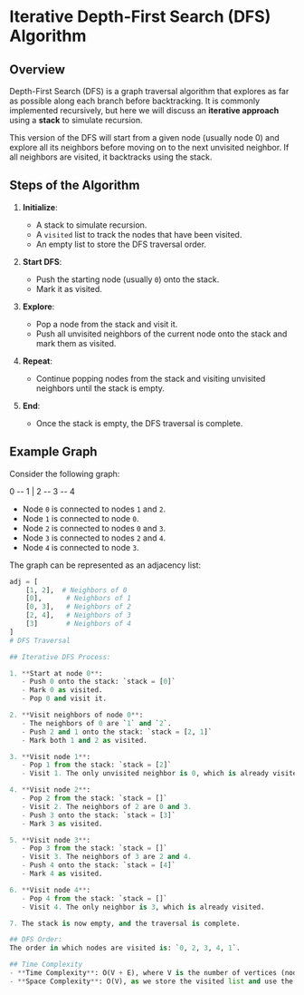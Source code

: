 # Iterative Depth-First Search (DFS) Algorithm

## Overview

Depth-First Search (DFS) is a graph traversal algorithm that explores as far as possible along each branch before backtracking. It is commonly implemented recursively, but here we will discuss an **iterative approach** using a **stack** to simulate recursion.

This version of the DFS will start from a given node (usually node 0) and explore all its neighbors before moving on to the next unvisited neighbor. If all neighbors are visited, it backtracks using the stack.

## Steps of the Algorithm

1. **Initialize**:
   - A stack to simulate recursion.
   - A `visited` list to track the nodes that have been visited.
   - An empty list to store the DFS traversal order.

2. **Start DFS**:
   - Push the starting node (usually `0`) onto the stack.
   - Mark it as visited.

3. **Explore**:
   - Pop a node from the stack and visit it.
   - Push all unvisited neighbors of the current node onto the stack and mark them as visited.

4. **Repeat**:
   - Continue popping nodes from the stack and visiting unvisited neighbors until the stack is empty.

5. **End**:
   - Once the stack is empty, the DFS traversal is complete.

## Example Graph

Consider the following graph:

0 -- 1
|
2 -- 3 -- 4

- Node `0` is connected to nodes `1` and `2`.
- Node `1` is connected to node `0`.
- Node `2` is connected to nodes `0` and `3`.
- Node `3` is connected to nodes `2` and `4`.
- Node `4` is connected to node `3`.

The graph can be represented as an adjacency list:
```python
adj = [
    [1, 2],  # Neighbors of 0
    [0],      # Neighbors of 1
    [0, 3],   # Neighbors of 2
    [2, 4],   # Neighbors of 3
    [3]       # Neighbors of 4
]
# DFS Traversal

## Iterative DFS Process:

1. **Start at node 0**:
   - Push 0 onto the stack: `stack = [0]`
   - Mark 0 as visited.
   - Pop 0 and visit it.

2. **Visit neighbors of node 0**:
   - The neighbors of 0 are `1` and `2`.
   - Push 2 and 1 onto the stack: `stack = [2, 1]`
   - Mark both 1 and 2 as visited.

3. **Visit node 1**:
   - Pop 1 from the stack: `stack = [2]`
   - Visit 1. The only unvisited neighbor is 0, which is already visited.

4. **Visit node 2**:
   - Pop 2 from the stack: `stack = []`
   - Visit 2. The neighbors of 2 are 0 and 3.
   - Push 3 onto the stack: `stack = [3]`
   - Mark 3 as visited.

5. **Visit node 3**:
   - Pop 3 from the stack: `stack = []`
   - Visit 3. The neighbors of 3 are 2 and 4.
   - Push 4 onto the stack: `stack = [4]`
   - Mark 4 as visited.

6. **Visit node 4**:
   - Pop 4 from the stack: `stack = []`
   - Visit 4. The only neighbor is 3, which is already visited.

7. The stack is now empty, and the traversal is complete.

## DFS Order:
The order in which nodes are visited is: `0, 2, 3, 4, 1`.

## Time Complexity
- **Time Complexity**: O(V + E), where V is the number of vertices (nodes) and E is the number of edges. We visit each node once and explore all its edges.
- **Space Complexity**: O(V), as we store the visited list and use the stack to store nodes during traversal.
